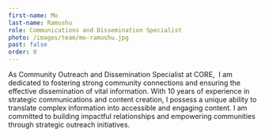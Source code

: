 ```yaml
---
first-name: Mo
last-name: Ramushu
role: Communications and Dissemination Specialist
photo: /images/team/mo-ramushu.jpg
past: false
order: 0
---
```

As Community Outreach and Dissemination Specialist at CORE,  I am dedicated to fostering strong community connections and ensuring the effective dissemination of vital information. With 10 years of experience in strategic communications and content creation, I possess a unique ability to translate complex information into accessible and engaging content. I am committed to building impactful relationships and empowering communities through strategic outreach initiatives.